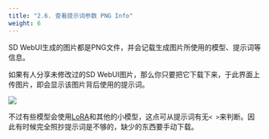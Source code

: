 ```yaml
---
title: "2.6. 查看提示词参数 PNG Info"
weight: 6
---
```


SD WebUI生成的图片都是PNG文件，并会记载生成图片所使用的模型、提示词等信息。

如果有人分享未修改过的SD WebUI图片，那么你只要把它下载下来，于此界面上传图片，即会显示该图片背后使用的提示词。

![](../../../images/FgnyaOB.webp)

不过有些模型会使用[LoRA](../features/extra-networks/)和其他的小模型，这点可从提示词有无`< >`来判断。因此有时候完全照抄提示词是不够的，缺少的东西要手动下载。
